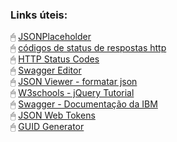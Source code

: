 ### Links úteis:
🖱 [JSONPlaceholder](https://jsonplaceholder.typicode.com/)  
🖱 [códigos de status de respostas http](https://developer.mozilla.org/pt-BR/docs/Web/HTTP/Status)  
🖱 [HTTP Status Codes](https://restapitutorial.com/httpstatuscodes.html)  
🖱 [Swagger Editor](https://editor.swagger.io/)  
🖱 [JSON Viewer - formatar json](http://jsonviewer.stack.hu/)  
🖱 [W3schools - jQuery Tutorial](https://www.w3schools.com/jquery/)  
🖱 [Swagger - Documentação da IBM](https://www.ibm.com/docs/pt-br/integration-bus/10.0?topic=apis-swagger)  
🖱 [JSON Web Tokens](https://jwt.io/)  
🖱 [GUID Generator](https://guidgenerator.com/online-guid-generator.aspx)  
